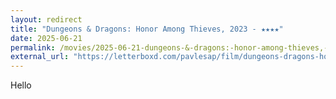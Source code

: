 ```yaml
---
layout: redirect
title: "Dungeons & Dragons: Honor Among Thieves, 2023 - ★★★★"
date: 2025-06-21
permalink: /movies/2025-06-21-dungeons-&-dragons:-honor-among-thieves,-2023---★★★★/
external_url: "https://letterboxd.com/pavlesap/film/dungeons-dragons-honor-among-thieves/"
---
```

Hello
